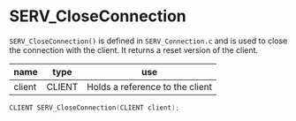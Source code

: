 # SERV_CloseConnection
`SERV_CloseConnection()` is defined in `SERV_Connection.c` and is used to close the connection with the client.
It returns a reset version of the client.

| name | type | use |
|------|------|-----|
| client | CLIENT | Holds a reference to the client |

```c
CLIENT SERV_CloseConnection(CLIENT client);
```